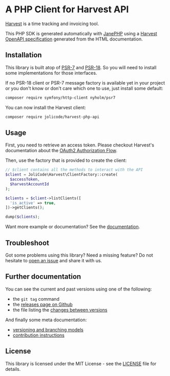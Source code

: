 # A PHP Client for Harvest API

[Harvest](https://www.getharvest.com/) is a time tracking and invoicing tool.

This PHP SDK is generated automatically with [JanePHP](https://github.com/janephp/janephp) using a [Harvest OpenAPI specification](https://github.com/jolicode/harvest-openapi-generator/) generated from the HTML documentation.


## Installation

This library is built atop of [PSR-7](https://www.php-fig.org/psr/psr-7/) and
[PSR-18](https://www.php-fig.org/psr/psr-18/). So you will need to install some
implementations for those interfaces.

If no PSR-18 client or PSR-7 message factory is available yet in your project
or you don't know or don't care which one to use, just install some default:

```bash
composer require symfony/http-client nyholm/psr7
```

You can now install the Harvest client:

```bash
composer require jolicode/harvest-php-api
```

## Usage

First, you need to retrieve an access token. Please checkout Harvest's documentation about the [OAuth2 Authorization Flow](https://help.getharvest.com/api-v2/authentication-api/authentication/authentication/#for-server-side-applications).

Then, use the factory that is provided to create the client:

```php
// $client contains all the methods to interact with the API
$client = JoliCode\Harvest\ClientFactory::create(
  $accessToken,
  $harvestAccountId
);

$clients = $client->listClients([
  'is_active' => true,
])->getClients();

dump($clients);
```

Want more example or documentation? See the [documentation](doc/index.md).

## Troubleshoot

Got some problems using this library? Need a missing feature?
Do not hesitate to [open an issue](https://github.com/jolicode/harvest-php-api/issues)
and share it with us.

## Further documentation

You can see the current and past versions using one of the following:

* the `git tag` command
* the [releases page on Github](https://github.com/jolicode/harvest-php-api/releases)
* the file listing the [changes between versions](CHANGELOG.md)

And finally some meta documentation:

* [versioning and branching models](VERSIONING.md)
* [contribution instructions](CONTRIBUTING.md)

## License

This library is licensed under the MIT License - see the [LICENSE](LICENSE.md)
file for details.
